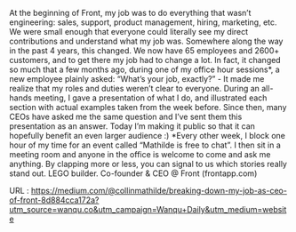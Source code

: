   At the beginning of Front, my job was to do everything that wasn’t engineering: sales, support, product management, hiring, marketing, etc. We were small enough that everyone could literally see my direct contributions and understand what my job was. Somewhere along the way in the past 4 years, this changed. 
   We now have 65 employees and 2600+ customers, and to get there my job had to change a lot. In fact, it changed so much that a few months ago, during one of my office hour sessions*, a new employee plainly asked: “What’s your job, exactly?” - It made me realize that my roles and duties weren’t clear to everyone. During an all-hands meeting, I gave a presentation of what I do, and illustrated each section with actual examples taken from the week before. Since then, many CEOs have asked me the same question and I’ve sent them this presentation as an answer. Today I’m making it public so that it can hopefully benefit an even larger audience :) 
   *Every other week, I block one hour of my time for an event called “Mathilde is free to chat”. I then sit in a meeting room and anyone in the office is welcome to come and ask me anything. 
   By clapping more or less, you can signal to us which stories really stand out. 
   LEGO builder. Co-founder & CEO @ Front (frontapp.com) 
  
 URL : https://medium.com/@collinmathilde/breaking-down-my-job-as-ceo-of-front-8d884cca172a?utm_source=wanqu.co&utm_campaign=Wanqu+Daily&utm_medium=website